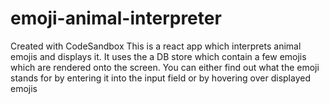 # emoji-animal-interpreter
Created with CodeSandbox
This is a react app which interprets animal emojis and displays it. It uses the a DB store which contain a few emojis which are rendered onto the screen. You can either find out what the emoji stands for by entering it into the input field or by hovering over displayed emojis
